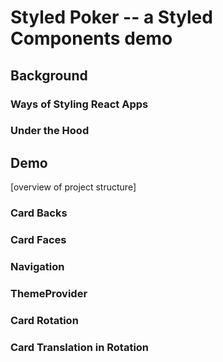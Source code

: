 

# Styled Poker -- a Styled Components demo


## Background



### Ways of Styling React Apps




### Under the Hood



## Demo

[overview of project structure]


### Card Backs


### Card Faces


### Navigation


### ThemeProvider


### Card Rotation


### Card Translation in Rotation












